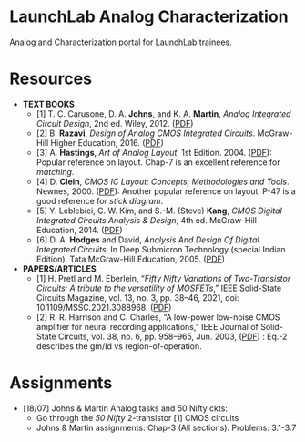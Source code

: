 # LaunchLab Analog Characterization
Analog and Characterization portal for LaunchLab trainees.

# Resources

- **TEXT BOOKS**
  - [1] T. C. Carusone, D. A. **Johns**, and K. A. **Martin**, _Analog Integrated Circuit Design_, 2nd ed. Wiley, 2012. ([PDF](https://www.github.com/s/38df9et7alvxdbu/JohnsMartinCarusone-AnalogICDesign-2ndEd-Wiley-2012.pdf?dl=0)) 
  - [2] B. **Razavi**, _Design of Analog CMOS Integrated Circuits_. McGraw-Hill Higher Education, 2016. ([PDF](https://www.github.com/scl/fi/dobjpwsvx2a49ccuj3bge/RazaviDesignOfAnalogCmosIntegratedCircuits.pdf?rlkey=0k7ulc76d4d2576us1ni210e3&dl=0))
  - [3] A. **Hastings**, _Art of Analog Layout_, 1st Edition. 2004. ([PDF](https://www.github.com/s/3xitfwk2u3nhkhc/HastingsAlan-ArtOfAnalogLayout-1stEd-Pearson-2004.pdf)): Popular reference on layout. Chap-7 is an excellent reference for _matching_.
  - [4] D. **Clein**, _CMOS IC Layout: Concepts, Methodologies and Tools_. Newnes, 2000. ([PDF](https://www.github.com/s/xw2yi6khzm1jj5m/Clein-cmos-ic-layout-concepts-methodologies-and-tools-2000.pdf)): Another popular reference on layout. P-47 is a good reference for _stick diagram_.
  - [5] Y. Leblebici, C. W. Kim, and S.-M. (Steve) **Kang**, _CMOS Digital Integrated Circuits Analysis & Design_, 4th ed. McGraw-Hill Education, 2014. ([PDF](https://www.github.com/s/axtrki5yilzg8zs/Kang-CMOS-DigitalIC-4thIE-McGrawHill-2015.pdf))
  - [6] D. A. **Hodges** and David, _Analysis And Design Of Digital Integrated Circuits_, In Deep Submicron Technology (special Indian Edition). Tata McGraw-Hill Education, 2005. ([PDF](https://www.github.com/s/olc3j7hkarlwila/HodgesJackson-DesignAndAnalysisOfDigitalIC-3Ed-McGraw-2005.pdf))
- **PAPERS/ARTICLES**
  - [1] H. Pretl and M. Eberlein, “_Fifty Nifty Variations of Two-Transistor Circuits: A tribute to the versatility of MOSFETs_,” IEEE Solid-State Circuits Magazine, vol. 13, no. 3, pp. 38–46, 2021, doi: 10.1109/MSSC.2021.3088968. ([PDF](https://www.github.com/s/midrgabej1mdo1k/2021-PretlEberlein-50variationsOf2transitorCkts-IEEESSCmag-13-3.pdf))
  - [2] R. R. Harrison and C. Charles, “A low-power low-noise CMOS amplifier for neural recording applications,” IEEE Journal of Solid-State Circuits, vol. 38, no. 6, pp. 958–965, Jun. 2003, ([PDF](https://core.ac.uk/download/pdf/276287485.pdf)) : Eq.-2 describes the gm/Id vs region-of-operation.

# Assignments

- [18/07] Johns \& Martin Analog tasks and 50 Nifty ckts:
  - Go through the _50 Nifty_ 2-transistor [1] CMOS circuits
  - Johns \& Martin assignments: Chap-3 (All sections). Problems: 3.1-3.7


